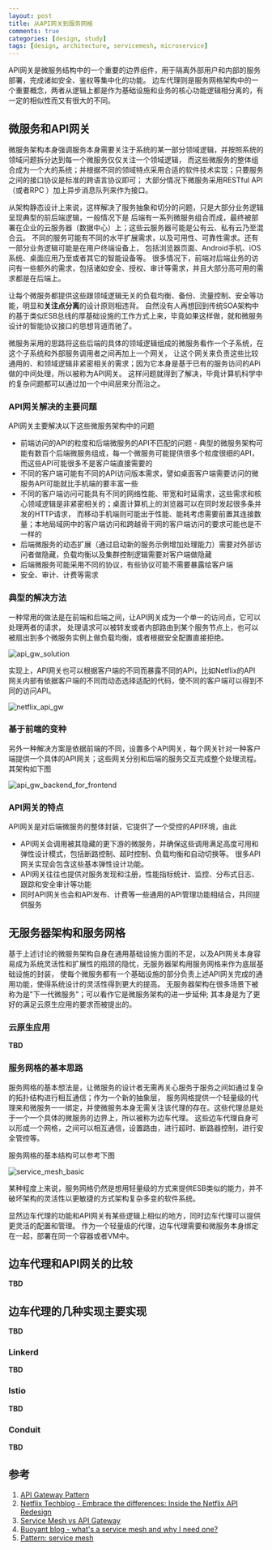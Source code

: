 ```yaml
---
layout: post
title: 从API网关到服务网格
comments: true
categories: [design, study]
tags: [design, architecture, servicemesh, microservice]
---
```


API网关是微服务结构中的一个重要的边界组件，用于隔离外部用户和内部的服务部署，完成诸如安全、鉴权等集中化的功能。
边车代理则是服务网格架构中的一个重要概念，两者从逻辑上都是作为基础设施和业务的核心功能逻辑相分离的，有一定的相似性而又有很大的不同。

<!--more-->

## 微服务和API网关

微服务架构本身强调服务本身需要关注于系统的某一部分领域逻辑，并按照系统的领域问题拆分达到每一个微服务仅仅关注一个领域逻辑，
而这些微服务的整体组合成为一个大的系统；并根据不同的领域特点采用合适的软件技术实现；只要服务之间的接口协议是标准的跨语言协议即可；
大部分情况下微服务采用RESTful API（或者RPC ）加上异步消息队列来作为接口。

从架构静态设计上来说，这样解决了服务抽象和切分的问题，只是大部分业务逻辑呈现典型的前后端逻辑，一般情况下是
后端有一系列微服务组合而成，最终被部署在企业的云服务器（数据中心）上；这些云服务器可能是公有云、私有云乃至混合云。
不同的服务可能有不同的水平扩展需求，以及可用性、可靠性需求。还有一部分业务逻辑可能是在用户终端设备上，
包括浏览器页面、Android手机、iOS系统、桌面应用乃至或者其它的智能设备等。
很多情况下，前端对后端业务的访问有一些额外的需求，包括诸如安全、授权、审计等需求，并且大部分高可用的需求都是在后端上。

让每个微服务都提供这些跟领域逻辑无关的负载均衡、备份、流量控制、安全等功能，明显和**关注点分离**的设计原则相违背。
自然没有人再想回到传统SOA架构中的基于类似ESB总线的厚基础设施的工作方式上来，毕竟如果这样做，就和微服务设计的智能协议接口的思想背道而驰了。

微服务采用的思路将这些后端的具体的领域逻辑组成的微服务看作一个子系统，在这个子系统和外部服务调用者之间再加上一个网关，
让这个网关来负责这些比较通用的、和领域逻辑非紧密相关的需求；因为它本身是基于已有的服务访问的APi做的中间处理，所以被称为API网关。
这样问题就得到了解决，毕竟计算机科学中的复杂问题都可以通过加一个中间层来分而治之。

### API网关解决的主要问题

API网关主要解决以下这些微服务架构中的问题
- 前端访问的API的粒度和后端微服务的API不匹配的问题 - 典型的微服务架构可能有数百个后端微服务组成，每一个微服务可能提供很多个粒度很细的API，
而这些API可能很多不是客户端直接需要的
- 不同的客户端可能有不同的API访问版本需求，譬如桌面客户端需要访问的微服务API可能就比手机端的要丰富一些
- 不同的客户端访问可能具有不同的网络性能、带宽和时延需求，这些需求和核心领域逻辑是非紧密相关的；桌面计算机上的浏览器可以在同时发起很多条并发的HTTP请求，
而移动手机端则可能出于性能、能耗考虑需要前置其连接数量；本地局域网中的客户端访问和跨越骨干网的客户端访问的要求可能也是不一样的
- 后端微服务的动态扩展（通过启动新的服务示例增加处理能力）需要对外部访问者做隐藏，负载均衡以及集群控制逻辑需要对客户端做隐藏
- 后端微服务可能采用不同的协议，有些协议可能不需要暴露给客户端
- 安全、审计、计费等需求

### 典型的解决方法

一种常用的做法是在前端和后端之间，让API网关成为一个单一的访问点，它可以处理两者的请求，
处理请求可以被转发或者内部路由到某个服务节点上，也可以被扇出到多个微服务实例上做负载均衡，或者根据安全配置直接拒绝。

![api_gw_solution](http://microservices.io/i/apigateway.jpg)

实现上，API网关也可以根据客户端的不同而暴露不同的API，比如Netflix的API 网关内部有依据客户端的不同而动态选择适配的代码，使不同的客户端可以得到不同的访问API。

![netflix_api_gw](https://cdn-images-1.medium.com/max/800/1*ceTE4I9CbLv_cRPQEyrkMw.png)

### 基于前端的变种

另外一种解决方案是依据前端的不同，设置多个API网关，每个网关针对一种客户端提供一个具体的API网关；这些网关分别和后端的服务交互完成整个处理流程。
其架构如下图

![api_gw_backend_for_frontend](http://microservices.io/i/bffe.png)

### API网关的特点

API网关是对后端微服务的整体封装，它提供了一个受控的API环境，由此
- API网关会调用被其隐藏的更下游的微服务，并确保这些调用满足高度可用和弹性设计模式，包括断路控制、超时控制、负载均衡和自动切换等。
很多API网关实现会包含这些基本弹性设计功能。
- API网关往往也提供对服务发现和注册，性能指标统计、监控、分布式日志、跟踪和安全审计等功能
- 同时API网关也会和API发布、计费等一些通用的API管理功能相结合，共同提供服务

## 无服务器架构和服务网格

基于上述讨论的微服务架构自身在通用基础设施方面的不足，以及API网关本身容易成为系统灵活性和扩展性的瓶颈的隐忧，无服务器架构用服务网格来作为底层基础设施的封装，
使每个微服务都有一个基础设施的部分负责上述API网关完成的通用功能，使得系统设计的灵活性得到更大的提高。
无服务器架构在很多场景下被称为是"下一代微服务"；可以看作它是微服务架构的进一步延伸; 其本身是为了更好的满足云原生应用的要求而被提出的。

### 云原生应用

**TBD**

### 服务网格的基本思路

服务网格的基本想法是，让微服务的设计者无需再关心服务于服务之间如通过复杂的拓扑结构进行相互通信；作为一个新的抽象层，
服务网格提供一个轻量级的代理来和微服务一一绑定，并使微服务本身无需关注该代理的存在。这些代理总是处于一个一个具体的微服务的边界上，所以被称为边车代理。
这些边车代理自身可以形成一个网格，之间可以相互通信，设置路由，进行超时、断路器控制，进行安全管控等。

服务网格的基本结构可以参考下图

![service_mesh_basic](http://philcalcado.com/img/service-mesh/6-a.png)

某种程度上来说，服务网格仍然是想用轻量级的方式来提供ESB类似的能力，并不破坏架构的灵活性以更敏捷的方式架构复杂多变的软件系统。

显然边车代理的功能和API网关有某些逻辑上相似的地方，同时边车代理可以提供更灵活的配置和管理。
作为一个轻量级的代理，边车代理需要和微服务本身绑定在一起，部署在同一个容器或者VM中。

## 边车代理和API网关的比较

**TBD**

## 边车代理的几种实现主要实现

**TBD**

### Linkerd

**TBD**


### lstio

**TBD**


### Conduit


**TBD**

## 参考
1. [API Gateway Pattern](http://microservices.io/patterns/apigateway.html)
2. [Netflix Techblog - Embrace the differences: Inside the Netflix API Redesign](https://medium.com/netflix-techblog/embracing-the-differences-inside-the-netflix-api-redesign-15fd8b3dc49d)
3. [Service Mesh vs API Gateway](https://medium.com/microservices-in-practice/service-mesh-vs-api-gateway-a6d814b9bf56)
4. [Buoyant blog - what's a service mesh and why I need one?](https://buoyant.io/2017/04/25/whats-a-service-mesh-and-why-do-i-need-one/)
5. [Pattern: service mesh](http://philcalcado.com/2017/08/03/pattern_service_mesh.html)
